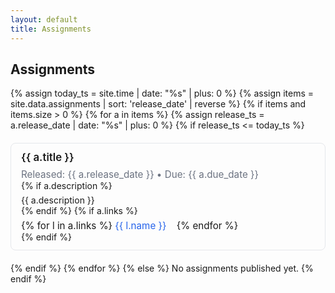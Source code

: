 ```yaml
---
layout: default
title: Assignments
---
```


<style>
.assignment-item { margin: 1.25rem 0; padding: 0.75rem 1rem; border: 1px solid #e5e7eb; border-radius: 8px; }
.assignment-header { display: flex; flex-wrap: wrap; align-items: baseline; gap: 0.5rem 1rem; }
.assignment-title { font-weight: 600; font-size: 1.05rem; }
.assignment-meta { color: #6b7280; font-size: 0.95rem; }
.assignment-links { margin-top: 0.35rem; font-size: 0.95rem; }
.assignment-links a { display: inline-block; margin-right: 0.75rem; text-decoration: none; color: #2563eb; }
.assignment-links a:hover { text-decoration: underline; }
.assignment-desc { margin-top: 0.35rem; }
</style>

## Assignments

{% assign today_ts = site.time | date: "%s" | plus: 0 %}
{% assign items = site.data.assignments | sort: 'release_date' | reverse %}
{% if items and items.size > 0 %}
  {% for a in items %}
  {% assign release_ts = a.release_date | date: "%s" | plus: 0 %}
  {% if release_ts <= today_ts %}
  <div class="assignment-item">
    <div class="assignment-header">
      <div class="assignment-title">{{ a.title }}</div>
      <div class="assignment-meta">Released: {{ a.release_date }} • Due: {{ a.due_date }}</div>
    </div>
    {% if a.description %}
    <div class="assignment-desc">{{ a.description }}</div>
    {% endif %}
    {% if a.links %}
    <div class="assignment-links">
      {% for l in a.links %}
        <a href="{{ l.url }}">{{ l.name }}</a>
      {% endfor %}
    </div>
    {% endif %}
  </div>
  {% endif %}
  {% endfor %}
{% else %}
No assignments published yet.
{% endif %}

